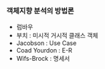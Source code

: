 ### 객체지향 분석의 방법론
- 럼바우
- 부치 : 미시적 거시적 클래스 객체
- Jacobson : Use Case
- Coad Yourdon : E-R
- Wifs-Brock : 명세서